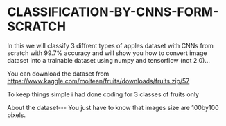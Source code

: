 # CLASSIFICATION-BY-CNNS-FORM-SCRATCH
In this we will classify 3 diffrent types of apples dataset with CNNs from scratch with 99.7% accuracy and will show you how to convert image dataset into a trainable dataset using numpy and tensorflow (not 2.0)...


You can download the dataset from https://www.kaggle.com/moltean/fruits/downloads/fruits.zip/57

To keep things simple i had done coding for 3 classes of fruits only

About the dataset---
You just have to know that images size are 100by100 pixels.
